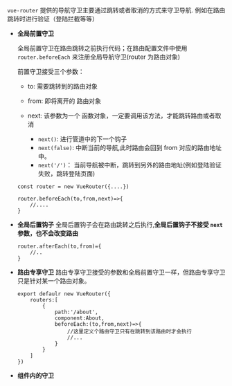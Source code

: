 `vue-router` 提供的导航守卫主要通过跳转或者取消的方式来守卫导航.
例如在路由跳转时进行验证（登陆拦截等等）

+ **全局前置守卫**

    全局前置守卫在路由跳转之前执行代码；在路由配置文件中使用 `router.beforeEach` 来注册全局导航守卫(router 为路由对象)

    前置守卫接受三个参数：

    + to: 需要跳转到的路由对象
    + from: 即将离开的 路由对象
    + next: 该参数为一个 函数对象，一定要调用该方法，才能跳转路由或者取消

        + `next()`: 进行管道中的下一个钩子
        + `next(false)`: 中断当前的导航,此时路由会回到 from 对应的路由地址中。
        + `next('/')`： 当前导航被中断，跳转到另外的路由地址(例如登陆验证失败，跳转登陆页面)


    ```
    const router = new VueRouter({....})
    
    router.beforeEach(to,from,next)=>{
        //....
    }
    ```


+ **全局后置钩子**
    全局后置钩子会在路由跳转之后执行,**全局后置钩子不接受 `next` 参数，也不会改变路由**

    ```
    router.afterEach(to,from)={
        //..
    }
    ```


+ **路由专享守卫**
    路由专享守卫接受的参数和全局前置守卫一样，但路由专享守卫只是针对某一个路由对象。
    ```
    export defaulr new VueRouter({
        routers:[
            {
                path:'/about',
                component:About,
                beforeEach:(to,from,next)=>{
                    //这里定义个路由守卫只有在跳转到该路由时才会执行
                    //...
                }
            }
        ]
    })
    ```

+ **组件内的守卫**
